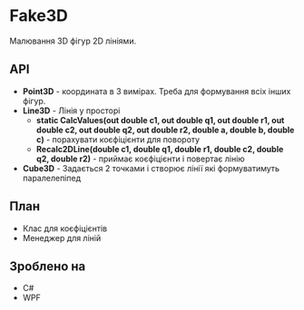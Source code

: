 ﻿# Fake3D
 Малювання 3D фігур 2D лініями.

## API
 * **Point3D** - координата в 3 вимірах. Треба для формування всіх інших фігур.
 * **Line3D** - Лінія у просторі
	* **static CalcValues(out double c1, out double q1, out double r1, out double c2, out double q2, out double r2, double a, double b, double c)** - порахувати коєфіцієнти для повороту
	* **Recalc2DLine(double c1, double q1, double r1, double c2, double q2, double r2)** - приймає коєфіцієнти і повертає лінію
 * **Cube3D** - Задається 2 точками і створює лінії які формуватимуть паралелепіпед
 
## План
 * Клас для коєфіцієнтів
 * Менеджер для ліній
 
## Зроблено на
 * С#
 * WPF